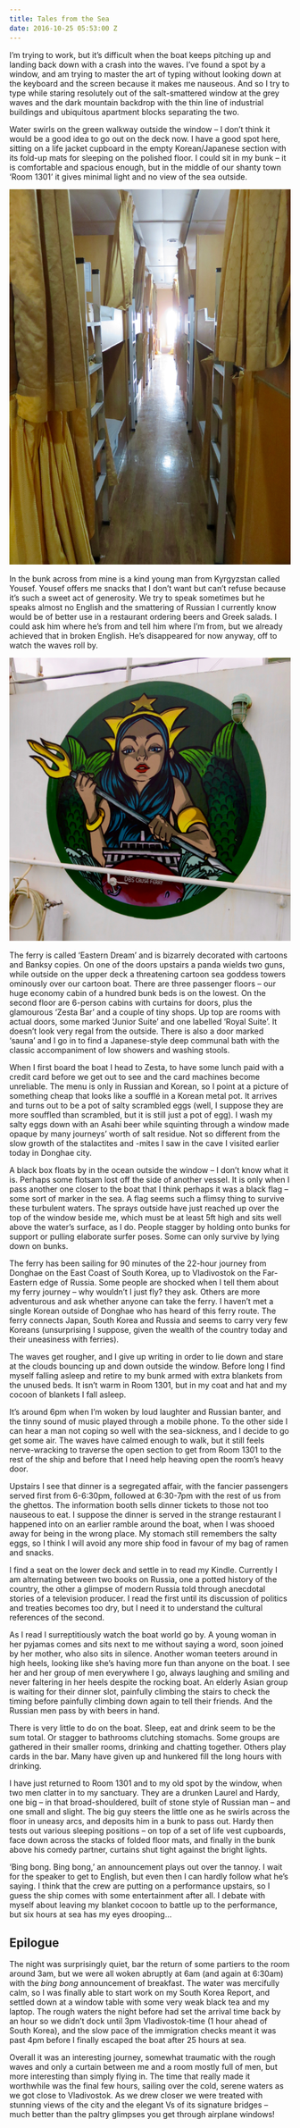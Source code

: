 ```yaml
---
title: Tales from the Sea
date: 2016-10-25 05:53:00 Z
---
```


I’m trying to work, but it’s difficult when the boat keeps pitching up and landing back down with a crash into the waves. I’ve found a spot by a window, and am trying to master the art of typing without looking down at the keyboard and the screen because it makes me nauseous. And so I try to type while staring resolutely out of the salt-smattered window at the grey waves and the dark mountain backdrop with the thin line of industrial buildings and ubiquitous apartment blocks separating the two. 

Water swirls on the green walkway outside the window – I don’t think it would be a good idea to go out on the deck now. I have a good spot here, sitting on a life jacket cupboard in the empty Korean/Japanese section with its fold-up mats for sleeping on the polished floor. I could sit in my bunk – it is comfortable and spacious enough, but in the middle of our shanty town ‘Room 1301’ it gives minimal light and no view of the sea outside. 

![IMG_0934.jpg](/uploads/IMG_0481.jpg)

In the bunk across from mine is a kind young man from Kyrgyzstan called Yousef. Yousef offers me snacks that I don’t want but can’t refuse because it’s such a sweet act of generosity. We try to speak sometimes but he speaks almost no English and the smattering of Russian I currently know would be of better use in a restaurant ordering beers and Greek salads. I could ask him where he’s from and tell him where I’m from, but we already achieved that in broken English. He’s disappeared for now anyway, off to watch the waves roll by. 

![IMG_0934.jpg](/uploads/IMG_0425.jpg)

The ferry is called ‘Eastern Dream’ and is bizarrely decorated with cartoons and Banksy copies. On one of the doors upstairs a panda wields two guns, while outside on the upper deck a threatening cartoon sea goddess towers ominously over our cartoon boat. There are three passenger floors – our huge economy cabin of a hundred bunk beds is on the lowest. On the second floor are 6-person cabins with curtains for doors, plus the glamourous ‘Zesta Bar’ and a couple of tiny shops. Up top are rooms with actual doors, some marked ‘Junior Suite’ and one labelled ‘Royal Suite’. It doesn’t look very regal from the outside. There is also a door marked ‘sauna’ and I go in to find a Japanese-style deep communal bath with the classic accompaniment of low showers and washing stools. 

When I first board the boat I head to Zesta, to have some lunch paid with a credit card before we get out to see and the card machines become unreliable. The menu is only in Russian and Korean, so I point at a picture of something cheap that looks like a soufflé in a Korean metal pot. It arrives and turns out to be a pot of salty scrambled eggs (well, I suppose they are more souffled than scrambled, but it is still just a pot of egg). I wash my salty eggs down with an Asahi beer while squinting through a window made opaque by many journeys’ worth of salt residue. Not so different from the slow growth of the stalactites and -mites I saw in the cave I visited earlier today in Donghae city.

A black box floats by in the ocean outside the window – I don’t know what it is. Perhaps some flotsam lost off the side of another vessel. It is only when I pass another one closer to the boat that I think perhaps it was a black flag – some sort of marker in the sea. A flag seems such a flimsy thing to survive these turbulent waters. The sprays outside have just reached up over the top of the window beside me, which must be at least 5ft high and sits well above the water’s surface, as I do. People stagger by holding onto bunks for support or pulling elaborate surfer poses. Some can only survive by lying down on bunks. 

The ferry has been sailing for 90 minutes of the 22-hour journey from Donghae on the East Coast of South Korea, up to Vladivostok on the Far-Eastern edge of Russia. Some people are shocked when I tell them about my ferry journey – why wouldn’t I just fly? they ask. Others are more adventurous and ask whether anyone can take the ferry. I haven’t met a single Korean outside of Donghae who has heard of this ferry route. The ferry connects Japan, South Korea and Russia and seems to carry very few Koreans (unsurprising I suppose, given the wealth of the country today and their uneasiness with ferries).

The waves get rougher, and I give up writing in order to lie down and stare at the clouds bouncing up and down outside the window. Before long I find myself falling asleep and retire to my bunk armed with extra blankets from the unused beds. It isn’t warm in Room 1301, but in my coat and hat and my cocoon of blankets I fall asleep. 

It’s around 6pm when I’m woken by loud laughter and Russian banter, and the tinny sound of music played through a mobile phone. To the other side I can hear a man not coping so well with the sea-sickness, and I decide to go get some air. The waves have calmed enough to walk, but it still feels nerve-wracking to traverse the open section to get from Room 1301 to the rest of the ship and before that I need help heaving open the room’s heavy door. 

Upstairs I see that dinner is a segregated affair, with the fancier passengers served first from 6-6:30pm, followed at 6:30-7pm with the rest of us from the ghettos. The information booth sells dinner tickets to those not too nauseous to eat. I suppose the dinner is served in the strange restaurant I happened into on an earlier ramble around the boat, when I was shooed away for being in the wrong place. My stomach still remembers the salty eggs, so I think I will avoid any more ship food in favour of my bag of ramen and snacks. 

I find a seat on the lower deck and settle in to read my Kindle. Currently I am alternating between two books on Russia, one a potted history of the country, the other a glimpse of modern Russia told through anecdotal stories of a television producer. I read the first until its discussion of politics and treaties becomes too dry, but I need it to understand the cultural references of the second. 

As I read I surreptitiously watch the boat world go by. A young woman in her pyjamas comes and sits next to me without saying a word, soon joined by her mother, who also sits in silence. Another woman teeters around in high heels, looking like she’s having more fun than anyone on the boat. I see her and her group of men everywhere I go, always laughing and smiling and never faltering in her heels despite the rocking boat. An elderly Asian group is waiting for their dinner slot, painfully climbing the stairs to check the timing before painfully climbing down again to tell their friends. And the Russian men pass by with beers in hand. 

There is very little to do on the boat. Sleep, eat and drink seem to be the sum total. Or stagger to bathrooms clutching stomachs. Some groups are gathered in their smaller rooms, drinking and chatting together. Others play cards in the bar. Many have given up and hunkered fill the long hours with drinking. 

I have just returned to Room 1301 and to my old spot by the window, when two men clatter in to my sanctuary. They are a drunken Laurel and Hardy, one big – in that broad-shouldered, built of stone style of Russian man – and one small and slight. The big guy steers the little one as he swirls across the floor in uneasy arcs, and deposits him in a bunk to pass out. Hardy then tests out various sleeping positions – on top of a set of life vest cupboards, face down across the stacks of folded floor mats, and finally in the bunk above his comedy partner, curtains shut tight against the bright lights. 

‘Bing bong. Bing bong,’ an announcement plays out over the tannoy. I wait for the speaker to get to English, but even then I can hardly follow what he’s saying. I think that the crew are putting on a performance upstairs, so I guess the ship comes with some entertainment after all. I debate with myself about leaving my blanket cocoon to battle up to the performance, but six hours at sea has my eyes drooping…


## Epilogue
The night was surprisingly quiet, bar the return of some partiers to the room around 3am, but we were all woken abruptly at 6am (and again at 6:30am) with the *bing bong* announcement of breakfast. The water was mercifully calm, so I was finally able to start work on my South Korea Report, and settled down at a window table with some very weak black tea and my laptop. The rough waters the night before had set the arrival time back by an hour so we didn’t dock until 3pm Vladivostok-time (1 hour ahead of South Korea), and the slow pace of the immigration checks meant it was past 4pm before I finally escaped the boat after 25 hours at sea. 

Overall it was an interesting journey, somewhat traumatic with the rough waves and only a curtain between me and a room mostly full of men, but more interesting than simply flying in. The time that really made it worthwhile was the final few hours, sailing over the cold, serene waters as we got close to Vladivostok. As we drew closer we were treated with stunning views of the city and the elegant Vs of its signature bridges – much better than the paltry glimpses you get through airplane windows!
